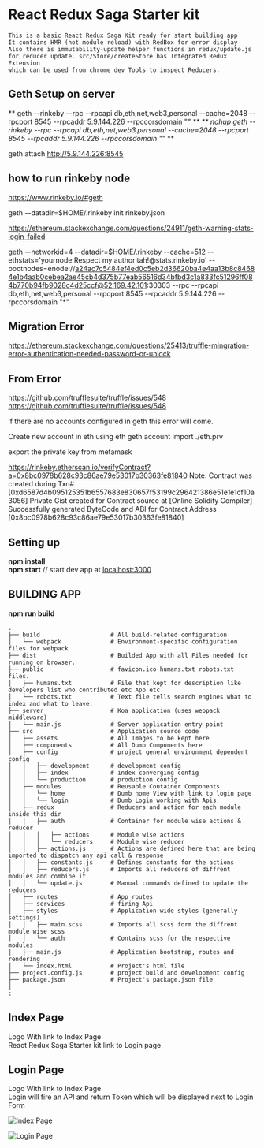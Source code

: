# React Redux Saga Starter kit

```
This is a basic React Redux Saga Kit ready for start building app  
It contains HMR (hot module reload) with RedBox for error display  
Also there is immutability-update helper functions in redux/update.js  
for reducer update. src/Store/createStore has Integrated Redux Extension  
which can be used from chrome dev Tools to inspect Reducers.
```

## Geth Setup on server


  ** geth --rinkeby --rpc --rpcapi db,eth,net,web3,personal --cache=2048  --rpcport 8545 --rpcaddr 5.9.144.226 --rpccorsdomain "*"  **
  **  nohup geth --rinkeby --rpc --rpcapi db,eth,net,web3,personal --cache=2048  --rpcport 8545 --rpcaddr 5.9.144.226 --rpccorsdomain "*"  **

   geth attach http://5.9.144.226:8545


## how to run rinkeby node

https://www.rinkeby.io/#geth

geth --datadir=$HOME/.rinkeby init rinkeby.json

https://ethereum.stackexchange.com/questions/24911/geth-warning-stats-login-failed


geth --networkid=4 --datadir=$HOME/.rinkeby --cache=512 --ethstats='yournode:Respect my authoritah!@stats.rinkeby.io' --bootnodes=enode://a24ac7c5484ef4ed0c5eb2d36620ba4e4aa13b8c84684e1b4aab0cebea2ae45cb4d375b77eab56516d34bfbd3c1a833fc51296ff084b770b94fb9028c4d25ccf@52.169.42.101:30303  --rpc --rpcapi db,eth,net,web3,personal  --rpcport 8545 --rpcaddr 5.9.144.226 --rpccorsdomain "*"


  ## Migration Error

  https://ethereum.stackexchange.com/questions/25413/truffle-mingration-error-authentication-needed-password-or-unlock


## From Error

https://github.com/trufflesuite/truffle/issues/548
https://github.com/trufflesuite/truffle/issues/548

if there are no accounts configured in geth this error will come.

Create new account in eth using eth
geth account import ./eth.prv

export the private key from metamask

https://rinkeby.etherscan.io/verifyContract?a=0x8bc0978b628c93c86ae79e53017b30363fe81840
Note: Contract was created during Txn# [0xd6587d4b095125351b6557683e830657f53199c296421386e51e1e1cf10a3056]
Private Gist created for Contract source at [Online Solidity Compiler]
Successfully generated ByteCode and ABI for Contract Address [0x8bc0978b628c93c86ae79e53017b30363fe81840]


## Setting up

**npm install**  
**npm start**                      // start dev app at [localhost:3000](http://localhost:3000)  

## BUILDING APP
**npm run build**

```
.
├── build                    # All build-related configuration
│   └── webpack              # Environment-specific configuration files for webpack
├── dist                     # Builded App with all Files needed for running on browser.
├── public                   # favicon.ico humans.txt robots.txt files.
│   ├── humans.txt           # File that kept for description like developers list who contributed etc App etc
│   └── robots.txt           # Text file tells search engines what to index and what to leave.
├── server                   # Koa application (uses webpack middleware)
│   └── main.js              # Server application entry point
├── src                      # Application source code
│   ├── assets               # All Images to be kept here
│   ├── components           # All Dumb Components here
│   ├── config               # project general environment dependent config
│   │   ├── development      # development config
│   │   ├── index            # index converging config
│   │   └── production       # production config
│   ├── modules              # Reusable Container Components
│   │   └── home             # Dumb home View with link to login page
│   │   └── login            # Dumb Login working with Apis
│   ├── redux                # Reducers and action for each module inside this dir
│   │   ├── auth             # Container for module wise actions & reducer
│   │   │   ├── actions      # Module wise actions
│   │   │   └── reducers     # Module wise reducer
│   │   ├── actions.js       # Actions are defined here that are being imported to dispatch any api call & response
│   │   ├── constants.js     # Defines constants for the actions
│   │   ├── reducers.js      # Imports all reducers of diffrent modules and combine it
│   │   └── update.js        # Manual commands defined to update the reducers
│   ├── routes               # App routes
│   ├── services             # firing Api
│   ├── styles               # Application-wide styles (generally settings)
│   │   ├── main.scss        # Imports all scss form the diffrent module wise scss
│   │   └── auth             # Contains scss for the respective modules
│   ├── main.js              # Application bootstrap, routes and rendering
│   └── index.html           # Project's html file
├── project.config.js        # project build and development config
├── package.json             # Project's package.json file
│
:
```


## Index Page

Logo With link to Index Page  
React Redux Saga Starter kit link to Login page  

## Login Page

Logo With link to Index Page  
Login will fire an API and return Token which will be displayed next to Login Form  
  
  
![Index Page](https://raw.githubusercontent.com/reactexcel/reactReduxSagaStarterKit/master/src/assets/ReactReduxSagaStarterKit.png)


![Login Page](https://raw.githubusercontent.com/reactexcel/reactReduxSagaStarterKit/master/src/assets/ReactReduxSagaStarterKit1.png)
